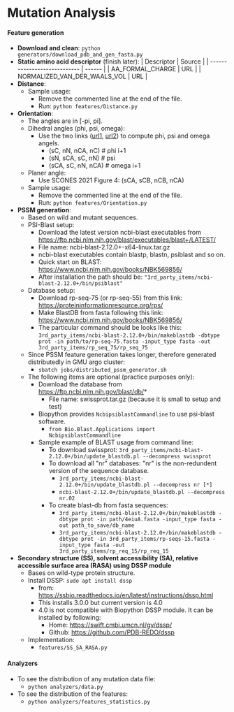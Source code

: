 # Mutation Analysis

#### Feature generation

* **Download and clean**: `python generators/download_pdb_and_gen_fasta.py`
* **Static amino acid descriptor** (finish later):
  | Descriptor                   | Source |
  | ---------------------------- | ------ |
  | AA_FORMAL_CHARGE             | URL    |
  | NORMALIZED_VAN_DER_WAALS_VOL | URL    |
* **Distance**:
  * Sample usage:
    * Remove the commented line at the end of the file.
    * Run: `python features/Distance.py`
* **Orientation**:
  * The angles are in [-pi, pi].
  * Dihedral angles (phi, psi, omega):
    * Use the two links ([url1](https://biopython.org/docs/dev/api/Bio.PDB.internal_coords.html#Bio.PDB.internal_coords.IC_Residue.pick_angle), [url2](https://biopython.org/docs/latest/api/Bio.PDB.vectors.html?highlight=calc_dihedral#Bio.PDB.vectors.calc_dihedral)) to compute phi, psi and omega angels.
      * (sC, nN, nCA, nC)   # phi i+1
      * (sN, sCA, sC, nN)   # psi
      * (sCA, sC, nN, nCA)  # omega i+1
  * Planer angle:
    * Use SCONES 2021 Figure 4: (sCA, sCB, nCB, nCA)
  * Sample usage:
    * Remove the commented line at the end of the file.
    * Run: `python features/Orientation.py`
* **PSSM generation**:
  * Based on wild and mutant sequences.
  * PSI-Blast setup:
    * Download the latest version ncbi-blast executables from https://ftp.ncbi.nlm.nih.gov/blast/executables/blast+/LATEST/
    * File name: ncbi-blast-2.12.0+-x64-linux.tar.gz
    * ncbi-blast executables contain blastp, blastn, psiblast and so on.
    * Quick start on BLAST: https://www.ncbi.nlm.nih.gov/books/NBK569856/
    * After installation the path should be: `"3rd_party_items/ncbi-blast-2.12.0+/bin/psiblast"`
  * Database setup:
    * Download rp-seq-75 (or rp-seq-55) from this link: https://proteininformationresource.org/rps/
    * Make BlastDB from fasta following this link: https://www.ncbi.nlm.nih.gov/books/NBK569856/
    * The particular command should be looks like this: `3rd_party_items/ncbi-blast-2.12.0+/bin/makeblastdb -dbtype prot -in path/to/rp-seq-75.fasta -input_type fasta -out 3rd_party_items/rp_seq_75/rp_seq_75`
  * Since PSSM feature generation takes longer, therefore generated distributedly in GMU argo cluster:
    * `sbatch jobs/distributed_pssm_generator.sh`
  * The following items are optional (practice purposes only):
    * Download the database from https://ftp.ncbi.nlm.nih.gov/blast/db/*
      * File name: swissprot.tar.gz (because it is small to setup and test)
    * Biopython provides `NcbipsiblastCommandline` to use psi-blast software.
      * `from Bio.Blast.Applications import NcbipsiblastCommandline`
    * Sample example of BLAST usage from command line:
      * To download swissprot: `3rd_party_items/ncbi-blast-2.12.0+/bin/update_blastdb.pl --decompress swissprot`
      * To download all "nr" databases: "nr" is the non-redundent version of the sequence database.
        * `3rd_party_items/ncbi-blast-2.12.0+/bin/update_blastdb.pl --decompress nr [*]`
        * `ncbi-blast-2.12.0+/bin/update_blastdb.pl --decompress nr.02`
      * To create blast-db from fasta sequences:
        * `3rd_party_items/ncbi-blast-2.12.0+/bin/makeblastdb -dbtype prot -in path/4eiuA.fasta -input_type fasta -out path_to_save/db_name`
        * `3rd_party_items/ncbi-blast-2.12.0+/bin/makeblastdb -dbtype prot -in 3rd_party_items/rp-seqs-15.fasta -input_type fasta -out 3rd_party_items/rp_req_15/rp_req_15`
* **Secondary structure (SS), solvent accessibility (SA), relative accessible surface area (RASA) using DSSP module**
  * Bases on wild-type protein structure.
  * Install DSSP: `sudo apt install dssp`
    * from: https://ssbio.readthedocs.io/en/latest/instructions/dssp.html
    * This installs 3.0.0 but current version is 4.0
    * 4.0 is not compatible with Biopython DSSP module. It can be installed by following:
      * Home: https://swift.cmbi.umcn.nl/gv/dssp/
      * Github: https://github.com/PDB-REDO/dssp
  * Implementation:
    * `features/SS_SA_RASA.py`

#### Analyzers

* To see the distribution of any mutation data file:
  * `python analyzers/data.py`
* To see the distribution of the features:
  * `python analyzers/features_statistics.py`
